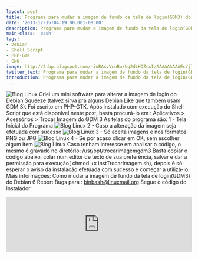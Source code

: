 ```yaml
---
layout: post
title: Programa para mudar a imagem de fundo da tela de login(GDM3) do Debian 6
date: '2013-12-15T04:19:00.001-08:00'
description: Programa para mudar a imagem de fundo da tela de login(GDM3) do Debian 6
main-class: 'bash'
tags:
- Debian
- Shell Script
- PHP-GTK
- GNU
image: http://2.bp.blogspot.com/-iwRAsvVcnBo/Uq2dLKQZcxI/AAAAAAAAAEc/jltUnWYPw24/s72-c/trocarimagemgdm3.png
twitter_text: Programa para mudar a imagem de fundo da tela de login(GDM3) do Debian 6
introduction: Programa para mudar a imagem de fundo da tela de login(GDM3) do Debian 6
---
```

![Blog Linux](http://2.bp.blogspot.com/-iwRAsvVcnBo/Uq2dLKQZcxI/AAAAAAAAAEc/jltUnWYPw24/s320/trocarimagemgdm3.png "Blog Linux")
Criei um mini software para alterar a imagem de login do Debian Squeeze (talvez sirva pra alguns Debian Like que também usam GDM 3). Foi escrito em PHP-GTK. Após instalado com execução do Shell Script que está disponível neste post, basta procurá-lo em :
Aplicativos > Acessórios > Trocar Imagem do GDM 3
As telas do programa são:
1 - Tela Inicial do Programa 
![Blog Linux](http://1.bp.blogspot.com/-fNoEZ1Ej1ag/Uq2btlWWgkI/AAAAAAAAAEA/Dfu1P-LWvMA/s320/1+-+Tela+Inicial+do+Programa.png "Blog Linux")
2 - Caso a alteração da imagem seja efetuada com sucesso 
![Blog Linux](http://4.bp.blogspot.com/-SmTCemF9MRw/Uq2btgqanvI/AAAAAAAAAD4/WlIazQ-63WA/s320/2+-+Caso+a+altera%C3%A7%C3%A3o+da+imagem+seja+efetuada+com+sucesso.png "Blog Linux")
3 - Só aceita imagens e nos formatos PNG ou JPG 
![Blog Linux](http://2.bp.blogspot.com/-CHf0gL8Qmz4/Uq2bt7l9oRI/AAAAAAAAAD8/yRm1zCOYnV0/s320/3+-+S%C3%B3+aceita+imagens+e+nos+formatos+PNG+ou+JPG.png "Blog Linux")
4 - Se por acaso clicar em OK, sem escolher algum item 
![Blog Linux](http://1.bp.blogspot.com/-usUnbEqTiqs/Uq2bur24HYI/AAAAAAAAAEQ/wE4LqhUADhs/s320/4+-+Se+por+acaso+clicar+em+OK,+sem+escolher+algum+item.png "Blog Linux")
Caso tenham interesse em analisar o código, o mesmo é gravado no diretório:
/usr/opt/trocarimagemgdm3
Basta copiar o código abaixo, colar num editor de texto de sua preferência, salvar e dar a permissão para execução( chmod +x instTrocarImagem.sh), depois é só esperar o aviso da instalação efetuada com sucesso e começar a utilizá-lo.
Mais informações:  Como mudar a imagem de fundo da tela de login(GDM3) do Debian 6
Report Bugs para : binbash@linuxmail.org
Segue o código do Instalador:
<iframe src="http://pastebin.com/raw/5ZzSwBus" style="border:none;width:100%;"><iframe> Versão do Código no Blog:
#!/bin/bash
# --------------------------------------
# ./instTrocarImagem
#
# Uso: ./instTrocarImagem
#
# Autor: Marcos da B. M. Oliveira , http://www.terminalroot.com.br/
# Desde: Dom 15 Dez 2013 10:07:21 BRST 
# Versão: 1
# Licença: GPL
# --------------------------------------
if [ "$USER" != "root" ]; then
 echo "Você precisa ser root.";
 echo "Abortar.";
 exit 0
fi
# baixando o programa
wget http://linuxshell.onlinewebshop.net/downloads/trocarimagemgdm3.tar
# descompactando tar -zxvf trocarimagemgdm3.tar
# criando o tema 20_debian adequado para alteração
echo "# Use a specific background
/desktop/gnome/background/picture_filename /usr/share/images/desk.png
#/desktop/gnome/background/picture_options zoom
# Theming options
/desktop/gnome/interface/gtk_theme  Darklooks
# Greeter options
/apps/gdm/simple-greeter/logo_icon_name  debian-swirl
# Play system beeps - especially the one when the greeter is ready
/desktop/gnome/sound/event_sounds  true
# Some other possible options
#/apps/gdm/simple-greeter/banner_message_enable  true
#/apps/gdm/simple-greeter/banner_message_text  Welcome
#/apps/gdm/simple-greeter/disable_restart_buttons false
#/apps/gdm/simple-greeter/disable_user_list  false
# The lower panel doesn't work with the compositor
/apps/metacity/general/compositing_manager  false
# Prevent the power management icon from showing up
/apps/gnome-power-manager/ui/icon_policy  never" > /usr/share/gdm/greeter-config/20_debian
# copiando programa para pasta opcionais
cp -Rap trocarimagemgdm3 /opt/
# criando ícone no desktop
cp /opt/trocarimagemgdm3/trocarimagemgdm3.desktop /usr/share/applications/
# dando permissão para execução
chmod +x -R /opt/trocarimagemgdm3/
# dando permissão na pasta de imagens
chmod -R 777 /usr/share/images/
echo "Programa instalado com sucesso!"
exit 0 
